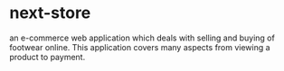 # next-store
an e-commerce web application which deals with selling and buying of footwear online. This application covers many aspects from viewing a product to payment.
